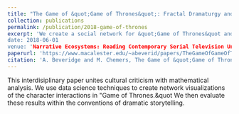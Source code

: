 ```yaml
---
title: "The Game of &quot;Game of Thrones&quot;: Fractal Dramaturgy and Networked Concordances"
collection: publications
permalink: /publication/2018-game-of-thrones
excerpt: 'We create a social network for &quot;Game of Thrones&quot and evaluate the results within the conventions of dramatic storytelling.''
date: 2018-06-01
venue: 'Narrative Ecosystems: Reading Contemporary Serial Television Universes'
paperurl: 'https://www.macalester.edu/~abeverid/papers/TheGameOfGameOfThrones.pdf'
citation: 'A. Beveridge and M. Chemers, The Game of &quot;Game of Thrones&quot;: Fractal Dramaturgy and Networked Concordances, in: Narrative Ecosystems: Reading Contemporary Serial Television Universes (P. Brembilla and I. A. De Pascalis, Eds.), Rutledge Advances in Television Studies, 2018.'
---
```


This interdisiplinary paper unites cultural criticism with mathematical analysis. We use data science techniques to create network visualizations of the character interactions in &quot;Game of Thrones.&quot We then evaluate these results within the conventions of dramatic storytelling.
